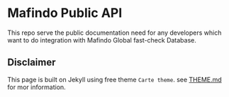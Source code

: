 # Mafindo Public API

This repo serve the public documentation need for any developers which want to do integration with Mafindo Global fast-check Database.

## Disclaimer
This page is built on Jekyll using free theme `Carte theme`. see [THEME.md](./theme.md) for mor information.